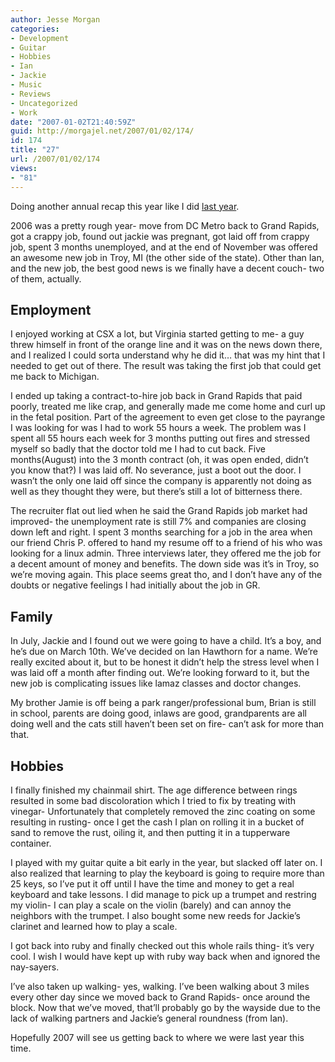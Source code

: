 ```yaml
---
author: Jesse Morgan
categories:
- Development
- Guitar
- Hobbies
- Ian
- Jackie
- Music
- Reviews
- Uncategorized
- Work
date: "2007-01-02T21:40:59Z"
guid: http://morgajel.net/2007/01/02/174/
id: 174
title: "27"
url: /2007/01/02/174
views:
- "81"
---
```


Doing another annual recap this year like I did [last year](http://morgajel.net/2005/12/).

2006 was a pretty rough year- move from DC Metro back to Grand Rapids, got a crappy job, found out jackie was pregnant, got laid off from crappy job, spent 3 months unemployed, and at the end of November was offered an awesome new job in Troy, MI (the other side of the state). Other than Ian, and the new job, the best good news is we finally have a decent couch- two of them, actually.

## Employment

I enjoyed working at CSX a lot, but Virginia started getting to me- a guy threw himself in front of the orange line and it was on the news down there, and I realized I could sorta understand why he did it… that was my hint that I needed to get out of there. The result was taking the first job that could get me back to Michigan.

I ended up taking a contract-to-hire job back in Grand Rapids that paid poorly, treated me like crap, and generally made me come home and curl up in the fetal position. Part of the agreement to even get close to the payrange I was looking for was I had to work 55 hours a week. The problem was I spent all 55 hours each week for 3 months putting out fires and stressed myself so badly that the doctor told me I had to cut back. Five months(August) into the 3 month contract (oh, it was open ended, didn’t you know that?) I was laid off. No severance, just a boot out the door. I wasn’t the only one laid off since the company is apparently not doing as well as they thought they were, but there’s still a lot of bitterness there.

The recruiter flat out lied when he said the Grand Rapids job market had improved- the unemployment rate is still 7% and companies are closing down left and right. I spent 3 months searching for a job in the area when our friend Chris P. offered to hand my resume off to a friend of his who was looking for a linux admin. Three interviews later, they offered me the job for a decent amount of money and benefits. The down side was it’s in Troy, so we’re moving again. This place seems great tho, and I don’t have any of the doubts or negative feelings I had initially about the job in GR.

## Family

In July, Jackie and I found out we were going to have a child. It’s a boy, and he’s due on March 10th. We’ve decided on Ian Hawthorn for a name. We’re really excited about it, but to be honest it didn’t help the stress level when I was laid off a month after finding out. We’re looking forward to it, but the new job is complicating issues like lamaz classes and doctor changes.

My brother Jamie is off being a park ranger/professional bum, Brian is still in school, parents are doing good, inlaws are good, grandparents are all doing well and the cats still haven’t been set on fire- can’t ask for more than that.

## Hobbies

I finally finished my chainmail shirt. The age difference between rings resulted in some bad discoloration which I tried to fix by treating with vinegar- Unfortunately that completely removed the zinc coating on some resulting in rusting- once I get the cash I plan on rolling it in a bucket of sand to remove the rust, oiling it, and then putting it in a tupperware container.

I played with my guitar quite a bit early in the year, but slacked off later on. I also realized that learning to play the keyboard is going to require more than 25 keys, so I’ve put it off until I have the time and money to get a real keyboard and take lessons. I did manage to pick up a trumpet and restring my violin- I can play a scale on the violin (barely) and can annoy the neighbors with the trumpet. I also bought some new reeds for Jackie’s clarinet and learned how to play a scale.

I got back into ruby and finally checked out this whole rails thing- it’s very cool. I wish I would have kept up with ruby way back when and ignored the nay-sayers.

I’ve also taken up walking- yes, walking. I’ve been walking about 3 miles every other day since we moved back to Grand Rapids- once around the block. Now that we’ve moved, that’ll probably go by the wayside due to the lack of walking partners and Jackie’s general roundness (from Ian).

Hopefully 2007 will see us getting back to where we were last year this time.